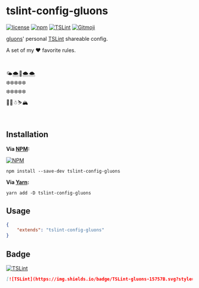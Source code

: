 # tslint-config-gluons
[![license](https://img.shields.io/github/license/gluons/tslint-config-gluons.svg?style=flat-square)](./LICENSE)
[![npm](https://img.shields.io/npm/v/tslint-config-gluons.svg?style=flat-square)](https://www.npmjs.com/package/tslint-config-gluons)
[![TSLint](https://img.shields.io/badge/TSLint-gluons-15757B.svg?style=flat-square)](https://github.com/gluons/tslint-config-gluons)
[![Gitmoji](https://img.shields.io/badge/gitmoji-%20😜%20😍-FFDD67.svg?style=flat-square)](https://github.com/carloscuesta/gitmoji)

[gluons](https://github.com/gluons)' personal [TSLint](https://palantir.github.io/tslint/) shareable config.

A set of my ❤️ favorite rules.

<br>

🌤🌨🚀🌨🌨  
❄️❄️❄️❄️❄️  
❄️❄️❄️❄️❄️  
🎄🎄☃⛷🏔

<br>

## Installation

**Via [NPM](https://www.npmjs.com):**

[![NPM](https://nodei.co/npm/tslint-config-gluons.png?compact=true)](https://www.npmjs.com/package/tslint-config-gluons)

```
npm install --save-dev tslint-config-gluons
```

**Via [Yarn](https://yarnpkg.com):**

```
yarn add -D tslint-config-gluons
```

## Usage

```json
{
	"extends": "tslint-config-gluons"
}
```

## Badge

[![TSLint](https://img.shields.io/badge/TSLint-gluons-15757B.svg?style=flat-square)](https://github.com/gluons/tslint-config-gluons)

```markdown
[![TSLint](https://img.shields.io/badge/TSLint-gluons-15757B.svg?style=flat-square)](https://github.com/gluons/tslint-config-gluons)
```
